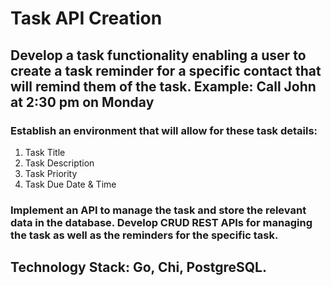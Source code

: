 # Task API Creation

## Develop a task functionality enabling a user to create a task reminder for a specific contact that will remind them of the task. Example: Call John at 2:30 pm on Monday

### Establish an environment that will allow for these task details:

1. Task Title
2. Task Description
3. Task Priority
4. Task Due Date & Time

### Implement an API to manage the task and store the relevant data in the database. Develop CRUD REST APIs for managing the task as well as the reminders for the specific task.

## Technology Stack: Go, Chi, PostgreSQL.
